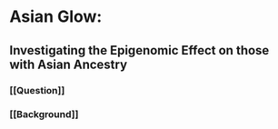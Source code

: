 # Asian Glow: 

## Investigating the Epigenomic Effect on those with Asian Ancestry

### [[Question]]

### [[Background]]


